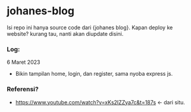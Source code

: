 # johanes-blog
Isi repo ini hanya source code dari {johanes blog}. Kapan deploy ke website? kurang tau, nanti akan diupdate disini.

### Log:
6 Maret 2023
- Bikin tampilan home, login, dan register, sama nyoba express js.

### Referensi?
- https://www.youtube.com/watch?v=xKs2IZZya7c&t=187s <- dari situ.

